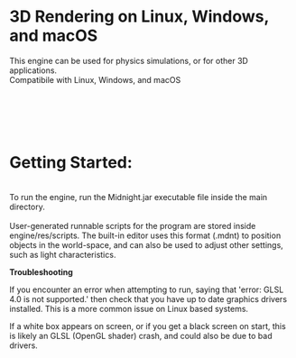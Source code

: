 # 3D Rendering on Linux, Windows, and macOS
This engine can be used for physics simulations, or for other 3D applications.
<br />Compatibile with Linux, Windows, and macOS <br />



<br />
<br />
<br />
<br />

# Getting Started:

<br />
To run the engine, run the Midnight.jar executable file inside the main directory.
<br />
<br />
User-generated runnable scripts for the program are stored inside engine/res/scripts. 
The built-in editor uses this format (.mdnt) to position objects in the world-space, and can also be used to adjust other settings, such as light characteristics.







**Troubleshooting** 

  If you encounter an error when attempting to run, saying that 'error: GLSL 4.0 is not supported.' then check that you have up to date graphics drivers installed. This is a more common issue on Linux based systems.

  If a white box appears on screen, or if you get a black screen on start, this is likely an GLSL (OpenGL shader) crash, and could also be due to bad drivers.
